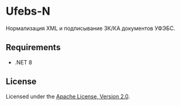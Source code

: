 # Ufebs-N

Нормализация XML и подписывание ЗК/КА документов УФЭБС.

## Requirements

- .NET 8

## License

Licensed under the [Apache License, Version 2.0].

[Apache License, Version 2.0]: LICENSE
